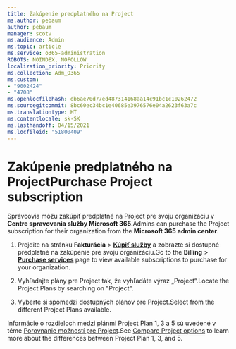 ```yaml
---
title: Zakúpenie predplatného na Project
ms.author: pebaum
author: pebaum
manager: scotv
ms.audience: Admin
ms.topic: article
ms.service: o365-administration
ROBOTS: NOINDEX, NOFOLLOW
localization_priority: Priority
ms.collection: Adm_O365
ms.custom:
- "9002424"
- "4708"
ms.openlocfilehash: db6ae70d77ed487314168aa14c91bc1c10262472
ms.sourcegitcommit: 8bc60ec34bc1e40685e3976576e04a2623f63a7c
ms.translationtype: HT
ms.contentlocale: sk-SK
ms.lasthandoff: 04/15/2021
ms.locfileid: "51800409"
---
```

# <a name="purchase-project-subscription"></a><span data-ttu-id="008f1-102">Zakúpenie predplatného na Project</span><span class="sxs-lookup"><span data-stu-id="008f1-102">Purchase Project subscription</span></span>

<span data-ttu-id="008f1-103">Správcovia môžu zakúpiť predplatné na Project pre svoju organizáciu v **Centre spravovania služby Microsoft 365**.</span><span class="sxs-lookup"><span data-stu-id="008f1-103">Admins can purchase the Project subscription for their organization from the **Microsoft 365 admin center**.</span></span>

1. <span data-ttu-id="008f1-104">Prejdite na stránku **Fakturácia** > **[Kúpiť služby](https://admin.microsoft.com/AdminPortal/Home?adminportal=1&msCV=%2BbOQtMNsz0ei8f5z.0.36#/catalog)** a zobrazte si dostupné predplatné na zakúpenie pre svoju organizáciu.</span><span class="sxs-lookup"><span data-stu-id="008f1-104">Go to the **Billing** > **[Purchase services](https://admin.microsoft.com/AdminPortal/Home?adminportal=1&msCV=%2BbOQtMNsz0ei8f5z.0.36#/catalog)** page to view available subscriptions to purchase for your organization.</span></span>

2. <span data-ttu-id="008f1-105">Vyhľadajte plány pre Project tak, že vyhľadáte výraz „Project“.</span><span class="sxs-lookup"><span data-stu-id="008f1-105">Locate the Project Plans by searching on "Project".</span></span>

3. <span data-ttu-id="008f1-106">Vyberte si spomedzi dostupných plánov pre Project.</span><span class="sxs-lookup"><span data-stu-id="008f1-106">Select from the different Project Plans available.</span></span>

<span data-ttu-id="008f1-107">Informácie o rozdieloch medzi plánmi Project Plan 1, 3 a 5 sú uvedené v téme [Porovnanie možností pre Project](https://products.office.com/project/compare-microsoft-project-management-software?tab=1&OCID=AID2000748_SEM_5j2j5X4B&MarinID=5j2j5X4B|78821275986631|%2Bproject%20%2Bo365|bb|c||1261139959949905|kwd-78821311481635:loc-190&lnkd=Bing_O365SMB_App&msclkid=185eccc165db1d3da290924720afcaa4&ef_id=XoY8vgAAAUTu0Bj8:20200402200513:s).</span><span class="sxs-lookup"><span data-stu-id="008f1-107">See [Compare Project options](https://products.office.com/project/compare-microsoft-project-management-software?tab=1&OCID=AID2000748_SEM_5j2j5X4B&MarinID=5j2j5X4B|78821275986631|%2Bproject%20%2Bo365|bb|c||1261139959949905|kwd-78821311481635:loc-190&lnkd=Bing_O365SMB_App&msclkid=185eccc165db1d3da290924720afcaa4&ef_id=XoY8vgAAAUTu0Bj8:20200402200513:s) to learn more about the differences between Project Plan 1, 3, and 5.</span></span>
